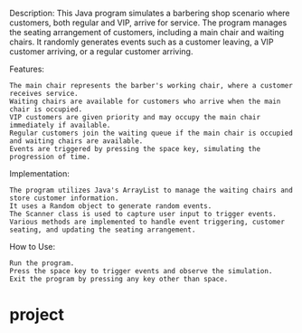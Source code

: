 Description:
This Java program simulates a barbering shop scenario where customers, both regular and VIP, arrive for service. The program manages the seating arrangement of customers, including a main chair and waiting chairs. It randomly generates events such as a customer leaving, a VIP customer arriving, or a regular customer arriving.

Features:

    The main chair represents the barber's working chair, where a customer receives service.
    Waiting chairs are available for customers who arrive when the main chair is occupied.
    VIP customers are given priority and may occupy the main chair immediately if available.
    Regular customers join the waiting queue if the main chair is occupied and waiting chairs are available.
    Events are triggered by pressing the space key, simulating the progression of time.

Implementation:

    The program utilizes Java's ArrayList to manage the waiting chairs and store customer information.
    It uses a Random object to generate random events.
    The Scanner class is used to capture user input to trigger events.
    Various methods are implemented to handle event triggering, customer seating, and updating the seating arrangement.

How to Use:

    Run the program.
    Press the space key to trigger events and observe the simulation.
    Exit the program by pressing any key other than space.
# project
